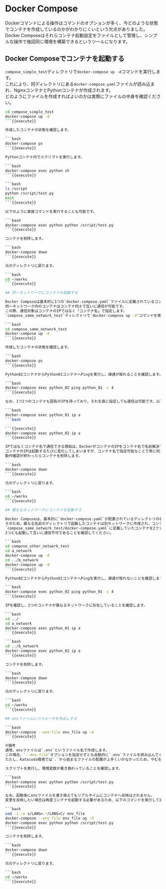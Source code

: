 # Docker Compose

Dockerコマンドによる操作はコマンドのオプションが多く、今どのような状態でコンテナを作成しているのかがわかりにくいという欠点がありました。  
Docker Composeはそれらコンテナ起動設定をファイルとして管理し、シンプルな操作で毎回同じ環境を構築できるというツールになります。

## Docker Composeでコンテナを起動する

`compose_simple_test`ディレクトリで`docker-compose up -d`コマンドを実行します。  
これにより、同ディレクトリにある`docker-compose.yaml`ファイルが読み込まれ、NginxコンテナとPythonコンテナが作成されます。  
どのようにファイルを作成すればよいのかは実際にファイルの中身を確認ください。

```bash
cd compose_simple_test
docker-compose up -d
```{{execute}}

作成したコンテナの状態を確認します。

```bash
docker-compose ps
```{{execute}}

Pythonコンテナ内でスクリプトを実行します。

```bash
docker-compose exec python sh
```{{execute}}

```bash
ls /script
python /script/test.py
exit
```{{execute}}

以下のように直接コマンドを実行することも可能です。

```bash
docker-compose exec python python /script/test.py
```{{execute}}

コンテナを削除します。

```bash
docker-compose down
```{{execute}}

元のディレクトリに戻ります。

```bash
cd ~/works
```{{execute}}

## 同一ネットワークにコンテナを起動する

Docker Composeは基本的に1つの`docker-compose.yaml`ファイルに定義されているコンテナをすべて同一のネットワークに作成します。  
同一ネットワーク内のコンテナはコンテナ同士で互いに通信が可能です。  
この際、通信対象はコンテナのIPではなく「コンテナ名」で指定します。  
`compose_same_network_test`ディレクトリで`docker-compose up -d`コマンドを実行してください。  

```bash
cd compose_same_network_test
docker-compose up -d
```{{execute}}

作成したコンテナの状態を確認します。

```bash
docker-compose ps
```{{execute}}

Python02コンテナからPython01コンテナへPingを実行し、疎通が取れることを確認します。

```bash
docker-compose exec python_02 ping python_01 -c 4
```{{execute}}

なお、1つ1つのコンテナも固有のIPを持っており、それを直に指定しても通信は可能です。以下のコマンドでコンテナのIPを確認してみてください。

```bash
docker-compose exec python_01 ip a
```bash

```{{execute}}
docker-compose exec python_02 ip a
```{{execute}}

IPではなくコンテナ名で通信できる理由は、DockerがコンテナのIPをコンテナ名で名前解決できるようにしているためです。  
コンテナのIPは起動するたびに変化してしまいますが、コンテナ名で指定可能なことで常に同じ記述でコンテナ間の通信が可能になります。  
動作確認が終わったらコンテナを削除します。

```bash
docker-compose down
```{{execute}}

元のディレクトリに戻ります。

```bash
cd ~/works
```{{execute}}

## 異なるネットワークにコンテナを起動する

Docker Composeは、基本的に`docker-compose.yaml`が配置されているディレクトリの名前でネットワークを作成し、そのネットワーク内にコンテナを作成します。  
そのため、異なる名前のディレクトリで起動したコンテナは別ネットワークに作成され、コンテナ間は論理的に接続されていない状態になり、コンテナ間の通信は行えなくなります。  
`compose_same_network_test/docker-compose.yaml`に定義していたコンテナを2ファイルに分離したファイルを`compose_other_network_test`配下の`a_network`と`b_network`ディレクトリ内に配置してあるため、
2つとも起動して互いに通信不可であることを確認してください。

```bash
cd compose_other_network_test
cd a_network
docker-compose up -d
cd ../b_network
docker-compose up -d
```{{execute}}

Python02コンテナからPython01コンテナへPingを実行し、疎通が取れないことを確認します。

```bash
docker-compose exec python_02 ping python_01 -c 4
```{{execute}}

IPを確認し、2つのコンテナが異なるネットワークに存在していることを確認します。

```bash
cd ../
cd a_network
docker-compose exec python_01 ip a
```{{execute}}

```bash
cd ../b_network
docker-compose exec python_02 ip a
```{{execute}}

コンテナを削除します。

```bash
docker-compose down
```{{execute}}

元のディレクトリに戻ります。

```bash
cd ~/works
```{{execute}}

## envファイルにパラメータを外出しする

```bash
docker-compose --env-file env_file up -d
```{{execute}}

※備考  
通常、envファイルは`.env`というファイル名で作成します。  
この場合、`--env-file`オプションを指定せずとも自動的に`.env`ファイルを読み込んでくれます。  
ただし、Katacoda環境では`.`から始まるファイルの配置が上手くいかなかったため、やむを得ず以下のようなコマンドで実行するようにしています。

スクリプトを実行し、環境変数が書き換わっていることを確認します。

```bash
docker-compose exec python python /script/test.py
```{{execute}}

なお、起動後にenvファイルを書き換えてもリアルタイムにコンテナへ反映はされません。  
変更を反映したい場合は再度コンテナを起動する必要があるため、以下のコマンドを実行して変更が反映されたことを確認してください。

```bash
sed -i -e s/LANG=.*/LANG=C/ env_file 
docker-compose --env-file env_file up -d
docker-compose exec python python /script/test.py
```{{execute}}

コンテナを削除します。

```bash
docker-compose down
```{{execute}}

元のディレクトリに戻ります。

```bash
cd ~/works
```{{execute}}
